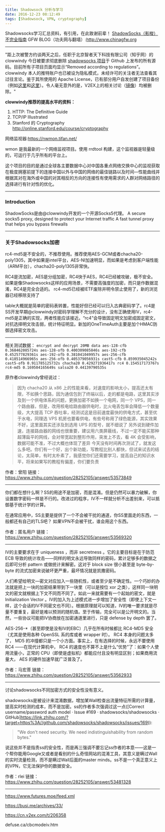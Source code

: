 ```yaml
---
title: Shadowsock 分析与学习
date: 2016-12-23 08:12:49
tags: [Shadowsock, VPN, cryptography]
---
```


Shadowsocks学习汇总资料，有引用，在此致谢前辈！
[ShadowSocks（影梭）不完全指南](http://www.auooo.com/2015/06/26/shadowsocks%EF%BC%88%E5%BD%B1%E6%A2%AD%EF%BC%89%E4%B8%8D%E5%AE%8C%E5%85%A8%E6%8C%87%E5%8D%97/)
GFW BLOG（功夫网与翻墙）:http://www.chinagfw.org


---

"距上次被警方约谈两天之后，任职于北京智者天下科技有限公司（知乎网）的 clowwindy 今日被要求彻底删除 [shadowsocks 项目](https://github.com/shadowsocks/shadowsocks-iOS/issues/124#issuecomment-133630294)于 Github 上发布的所有源码。目前所有子项目页面均显示“Removed according to regulations”。clowwindy 本人的推特账户也已被设为隐私模式，未经许可的关注者无法查看其过往言论。鉴于其所使用的 Apache License，已有部分用户自发创建了项目备份（例如[这里](https://github.com/Long-live-shadowsocks)和[这里](https://github.com/ShadowsocksBackup)）。令人毫无意外的是，V2EX上的相关讨论（[镜像](http://archive.is/offset=190/www.v2ex.com)）均被删除。"

**clowwindy推荐的提高水平的资料：**
1. HTTP: The Definitive Guide
2. TCP/IP Illustrated
3. Stanford 的 Cryptography http://online.stanford.edu/course/cryptography

网络监视器:https://nwmon.tifan.net/


wmon 是我最新的一个网络监视项目。使用 rrdtool 构建，这个监视器是轻量级的，可运行于几乎所有的平台上。

这个项目的目的是通过全球各主要数据中心对中国各重点网络交换中心的监视获取在极度拥塞前提下的连接中国以外与中国的网络的最佳链路以及时间—性能曲线并根据其对在海外或中国的对其相反的方向的连接性有使用需求的人群对网络路径的选择进行有针对性的优化。

---

### Introduction
ShadowSocks是由@clowwindy开发的一个开源Socks5代理。
A secure socks5 proxy, designed to protect your Internet traffic
A fast tunnel proxy that helps you bypass firewalls



---

### 关于Shadowsocks加密
rc4-md5是不安全的，不推荐使用。推荐使用AES-GCM或者chacha20-poly1305，其中如果是intel平台，AES-NI加速明显，而如果是考虑到客户端性能（ARM平台），chacha20-poly1305非常快。

RC4是流加密，AES是分组加密，RC4快于AES，RC4已经被攻破，极不安全。
如果是像Shadowsocks这样的应用场景，不需要高强度的加密，而只是作数据混淆，RC4是完全合适的。
rc4-md5已经被IETF废除并明令禁止使用了，新的浏览器已经移除支持了

table大概就是简单的密码表转置，性能好但已经可以归入古典密码学了。rc4是SS开发早期@clowwindy对密码学理解不充分的设计，没有正确使用IV，rc4-md5是正确的实现，两者性能应该接近。“rc4”会导致固定明文加密成固定密文，对抗选择明文攻击弱，统计特征明显。新加的OneTimeAuth主要是加个HMAC防御选择密文攻击。


---

相关测试数据：
`
encrypt and decrypt 20MB data
aes-128-cfb 0.368462085724s
aes-128-ofb 0.400309085846s
aes-192-cfb 0.452577829361s
aes-192-ofb 0.381041049957s
aes-256-cfb 0.418514966965s
aes-256-ofb 0.405379056931s
cast5-cfb 0.859935045242s
cast5-ofb 0.911785125732s
chacha20 0.429271936417s
rc4 0.154517173767s
rc4-md5 0.169504165649s
salsa20 0.44139790535s
`

原作者clowwindy曾经说过：
>    因为 chacha20 从 x86 上的性能来看，对速度的影响太小，提高还太有限，不如换个思路，因为通信包到了终端以后，走的都是电路，这里其实涉及到一个供电体系的问题，更换加密不如换一个电网，同一个 VPS，同一个路由器，但是，改用核电给路由器供电时，比火电丢包率会降低一个数量级，大大提高 TCP 吞吐率，经测试这是目前速度最快的供电方式，甚至优于水电，同理选 VPS 机房也要看供电，有些号称用了绿色能源，其实效果不好，这里面其实还涉及到选用 UPS 的型号，就不细说了
    另外说到硬件加速，连接路由器的网线也很重要，建议用六类屏蔽线，不过一定不能买那种超薄扁平的网线，会对带宽起到整形作用，突发上不去，看 4K 会受影响，数据可能不准，不过大概也体现了差异
    今天没有时间再次测试了，就发这么多吧。你们有一个好，出个新功能，写教程比别人都快，但试来试去的结论，太简单，有时太朴素了，我感觉你们还需要学习，提高自己的知识水平，将来如果写的教程有偏差，你们要负责

作者：曾阳
链接：https://www.zhihu.com/question/28252105/answer/53573849

---

你们都在想什么啊？SS的用途不是加密，而是混淆。但是仍然可以暴力破解，你设置数字密码一样是不行的。改进过的程序，IV不一样就分析不出差别来，可以抵御基于统计学的计算。

在通常应用中，SS主要是提供了一个不会被干扰的通道，你SS里面走的东西，一般都还有自己的TLS吧？ 如果VPN不会被干扰，谁会用这个东西。

作者：匿名用户
链接：https://www.zhihu.com/question/28252105/answer/53569320

---

IV的主要要求在于 uniqueness ，而非 secretness 。它的主要目标是在于防范 ECB 导致的统计攻击——同样的明文永远导致同样的密码，累计足够多的数据之后即可分析 pattern 或做统计来解密。这对于 block size 很小甚至是 byte-by-byte 的流式加密来说破坏更严重，最坏情况就是凯撒密码。

人们希望给明文—密文对应加入一些随机性，或者至少是不确定性。一个巧妙的办法就是把上一块的加密结果带到下一块里（可以是按位 xor 之类），这样同一块明文的密文就根据上下文不同而不同了。如此一来就需要有一个起始的密文，就是 Initialization Vector 。IV的加入为上述模式进一步增加了安全性（即使上下文一样，这个会话的IV不同密文也不同）。根据原理就可以知道，IV的唯一要求就是尽量不要重复，最好是难以预测的随机值。至于传输，完全可以是公开明文的。当然，一些协议可能把IV协商放在加密通道里进行，只是 defense by depth 罢了。

AES-256-*（甚至即使是没有IV的EBC）几乎在所有时候都比 RC4-MD5 安全（尤其是使用各种 OpenSSL 系的库或者 wrapper 时）。 RC4 本身的问题太多了， MD5 的冲撞都只是一个小方面。事实上，在有选择的时候，永远不要使用 RC4 ——在现代计算机中， RC4 的速度也不算不上是什么“优势”了：如果个人使用流量小，正常的 CPU（即使是虚拟机）都能应付且没有明显区别；如果商用流量大， AES 的硬件加速早就广泛普及了。

作者：马宏菩
链接：https://www.zhihu.com/question/28252105/answer/53562933

---

讨论shadowsocks不同加密方式的安全性没有意义。

shadowsocks是被设计来混淆数据，增加某Wall检查出流量特征所需的计算量，提高实时检测的成本，而不是加密。ss的作者多次强调过这一点([Correct username/password auth model · Issue #169 · shadowsocks/shadowsocks · GitHub]https://link.zhihu.com/?target=https%3A//github.com/shadowsocks/shadowsocks/issues/169)):
> "We don't need security. We need indistinguishability from random bytes."

说这些并不是指责ss的安全性，而是再三强调不要忘记ss作者的本意——这是一个帮你能用Google又或者是看别的什么奇怪网站的混淆工具，其意义是瞒过Wall的实时流量检测，而不是瞒过Wall后面的master minds。ss不是一个真正意义上的VPN，它无法保护你的数据安全。

作者：rlei
链接：https://www.zhihu.com/question/28252105/answer/53481328


---

https://www.futures.moe/feed.xml

https://busi.me/archives/33/

https://cn.v2ex.com/t/206358

defuse.ca/cbcmodeiv.htm
